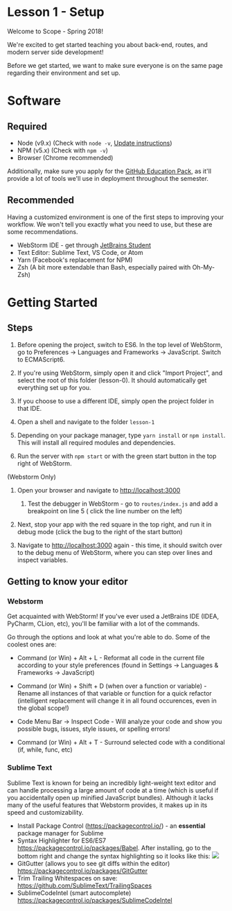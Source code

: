 # Lesson 1 - Setup

Welcome to Scope - Spring 2018!

We're excited to get started teaching you about back-end, routes, and modern server side development!

Before we get started, we want to make sure everyone is on the same page regarding their environment and set up.

# Software

## Required

* Node (v9.x) (Check with `node -v`, [Update instructions][1])
* NPM (v5.x) (Check with `npm -v`)
* Browser (Chrome recommended)

Additionally, make sure you apply for the [GitHub Education Pack](https://education.github.com/pack), as it'll provide a lot of tools we'll use in deployment throughout the semester.
## Recommended

Having a customized environment is one of the first steps to improving your workflow. We won't tell you exactly what you need to use, but these are some recommendations.

* WebStorm IDE - get through [JetBrains Student](https://www.jetbrains.com/student/)
* Text Editor: Sublime Text, VS Code, or Atom
* Yarn (Facebook's replacement for NPM)
* Zsh (A bit more extendable than Bash, especially paired with Oh-My-Zsh)

# Getting Started

## Steps
1. Before opening the project, switch to ES6. In the top level of WebStorm, go to Preferences -> Languages and Frameworks -> JavaScript. Switch to ECMAScript6.

1. If you're using WebStorm, simply open it and click "Import Project", and select the root of this folder (lesson-0). It should automatically get everything set up for you.
1. If you choose to use a different IDE, simply open the project folder in that IDE.
1. Open a shell and navigate to the folder `lesson-1`

1. Depending on your package manager, type `yarn install` or `npm install`. This will install all required modules and dependencies.

1. Run the server with `npm start` or with the green start button in the top right of WebStorm.

(Webstorm Only)

1. Open your browser and navigate to [http://localhost:3000](http://localhost:3000)
    1. Test the debugger in WebStorm - go to `routes/index.js` and add a breakpoint on line 5 ( click the line number on the left)

1. Next, stop your app with the red square in the top right, and run it in debug mode (click the bug to the right of the start button)

1. Navigate to [http://localhost:3000](http://localhost:3000) again - this time, it should switch over to the debug menu of WebStorm, where you can step over lines and inspect variables.

## Getting to know your editor
### Webstorm
Get acquainted with WebStorm! If you've ever used a JetBrains IDE (IDEA, PyCharm, CLion, etc), you'll be familiar with a lot of the commands.

Go through the options and look at what you're able to do. Some of the coolest ones are:

* Command (or Win) + Alt + L - Reformat all code in the current file according to your style preferences (found in Settings -> Languages & Frameworks -> JavaScript)

* Command (or Win) + Shift + D (when over a function or variable) - Rename all instances of that variable or function for a quick refactor (intelligent replacement will change it in all found occurences, even in the global scope!)

* Code Menu Bar -> Inspect Code - Will analyze your code and show you possible bugs, issues, style issues, or spelling errors!

* Command (or Win) + Alt + T - Surround selected code with a conditional (if, while, func, etc)

### Sublime Text
Sublime Text is known for being an incredibly light-weight text editor and can handle processing a large amount of code at a time (which is useful if you accidentally open up minified JavaScript bundles). Although it lacks many of the useful features that Webstorm provides, it makes up in its speed and customizability.

* Install Package Control (https://packagecontrol.io/) - an **essential** package manager for Sublime
* Syntax Highlighter for ES6/ES7 https://packagecontrol.io/packages/Babel. After installing, go to the bottom right and change the syntax highlighting so it looks like this:
![](https://i.imgur.com/5xjTn0x.png)
* GitGutter (allows you to see git diffs within the editor) https://packagecontrol.io/packages/GitGutter
* Trim Trailing Whitespaces on save: https://github.com/SublimeText/TrailingSpaces
* SublimeCodeIntel (smart autocomplete) https://packagecontrol.io/packages/SublimeCodeIntel



[1]: https://www.solarianprogrammer.com/2016/04/29/how-to-upgrade-nodejs-mac-os-x/

